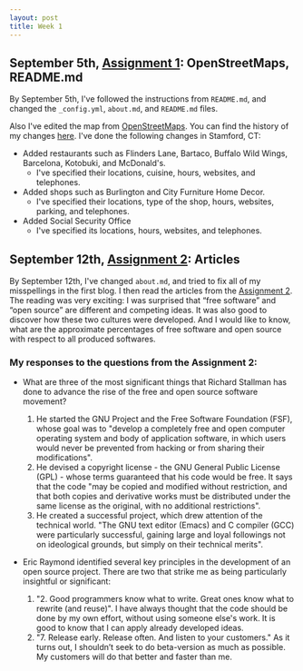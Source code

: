 ```yaml
---
layout: post
title: Week 1
---
```


## September 5th, [Assignment 1](http://www.compsci.hunter.cuny.edu/~sweiss/course_materials/cs_ossd/assignments/openstreetmap_assignment.pdf): OpenStreetMaps, README.md
By September 5th, I've followed the instructions from `README.md`, and changed the `_config.yml`, `about.md`, and `README.md` files. 

Also I've edited the map from [OpenStreetMaps](https://www.openstreetmap.org). You can find the history of my changes [here]( https://www.openstreetmap.org/user/LiudmilaZyrianova239/history).
I've done the following changes in Stamford, CT:
* Added restaurants such as Flinders Lane, Bartaco, Buffalo Wild Wings, Barcelona, Kotobuki, and McDonald's. 
  * I've specified their locations, cuisine, hours, websites, and telephones.
* Added shops such as Burlington and City Furniture Home Decor.
  * I've specified their locations, type of the shop, hours, websites, parking, and telephones.
* Added Social Security Office
  * I've specified its locations, hours, websites, and telephones.
  
## September 12th, [Assignment 2](http://www.compsci.hunter.cuny.edu/~sweiss/course_materials/cs_ossd/assignments/assignment_02_readings.pdf): Articles
By September 12th, I've changed `about.md`, and tried to fix all of my misspellings in the first blog. I then read the articles from the [Assignment 2](http://www.compsci.hunter.cuny.edu/~sweiss/course_materials/cs_ossd/assignments/assignment_02_readings.pdf). The reading was very exciting: I was surprised that “free software” and “open source” are different and competing ideas. It was also good to discover how these two cultures were developed. And I would like to know, what are the approximate percentages of free software and open source with respect to all produced softwares.

### My responses to the questions from the Assignment 2:

* What are three of the most significant things that Richard Stallman has done to advance the rise of the free and open source software movement? 
  1. He started the GNU Project and the Free Software Foundation (FSF), whose goal was to "develop a completely free and open computer operating system and body of application software, in which users would never be prevented from hacking or from sharing their modifications".
  2. He devised a copyright license - the GNU General Public License (GPL) - whose terms guaranteed that his code would be free. It says that the code "may be copied and modified without restriction, and that both copies and derivative works must be distributed under the same license as the original, with no additional restrictions".
  3. He created a successful project, which drew attention of the technical world. "The GNU text editor (Emacs) and C compiler (GCC) were particularly successful, gaining large and loyal followings not on ideological grounds, but simply on their technical merits".
 
* Eric Raymond identified several key principles in the development of an open source project. There are two that strike me as being particularly insightful or significant:
  1. "2. Good programmers know what to write. Great ones know what to rewrite (and reuse)".
  I have always thought that the code should be done by my own effort, without using someone else's work. It is good to know that I can apply already developed ideas.
  2. "7. Release early. Release often. And listen to your customers."
 As it turns out, I shouldn’t seek to do beta-version as much as possible. My customers will do that better and faster than me.

